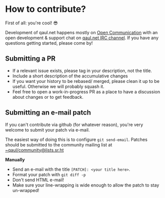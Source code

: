 # How to contribute?

First of all: you're cool! 😎

Development of qaul.net happens mostly on
[Open Communication](https://git.open-communication.net/qaul) with an
open development & support chat on
[qaul.net IRC channel](https://webchat.freenode.net/#qaul.net).
If you have any questions getting started, please come by!

## Submitting a PR

- If a relevant issue exists, please tag in your description, not the title.
- Include a short description of the accumulative changes
- If you want your history to be rebased/ merged, please clean it up to be useful.
  Otherwise we will probably squash it.
- Feel free to open a work-in-progress PR as a place to have a discussion
  about changes or to get feedback.

## Submitting an e-mail patch

If you can't contribute via github (for whatever reason),
you're very welcome to submit your patch via e-mail.

The easiest way of doing this is to configure `git send-email`.
Patches should be submitted to the community mailing list at
[~qaul/community@lists.sr.ht](mailto:~qaul/community@lists.sr.ht)

**Manually**

- Send an e-mail with the title `[PATCH]: <your title here>`.
- Format your patch with `git diff -p`
- Don't send HTML e-mail!
- Make sure your line-wrapping is wide enough to allow the patch to stay un-wrapped!
